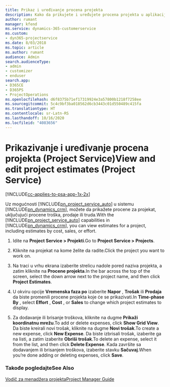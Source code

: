 ```yaml
---
title: Prikaz i uređivanje procena projekta
description: Kako da prikujete i uređujete procena projekta u aplikaciji Project Service
author: rumant
manager: kfend
ms.service: dynamics-365-customerservice
ms.custom:
- dyn365-projectservice
ms.date: 8/03/2018
ms.topic: article
ms.author: rumant
audience: Admin
search.audienceType:
- admin
- customizer
- enduser
search.app:
- D365CE
- D365PS
- ProjectOperations
ms.openlocfilehash: d6f8375b71ef17319924e3a57800b1218f7258ee
ms.sourcegitcommit: 5c4c9bf3ba018562d6cb3443c01d550489c415fa
ms.translationtype: HT
ms.contentlocale: sr-Latn-RS
ms.lasthandoff: 10/16/2020
ms.locfileid: "4083656"
---
```

# <a name="view-and-edit-project-estimates-project-service"></a><span data-ttu-id="0a167-103">Prikazivanje i uređivanje procena projekta (Project Service)</span><span class="sxs-lookup"><span data-stu-id="0a167-103">View and edit project estimates (Project Service)</span></span>

[!INCLUDE[cc-applies-to-psa-app-1x-2x](../includes/cc-applies-to-psa-app-1x-2x.md)]

<span data-ttu-id="0a167-104">Uz mogućnosti [!INCLUDE[pn_project_service_auto](../includes/pn-project-service-auto.md)] u sistemu [!INCLUDE[pn_dynamics_crm](../includes/pn-dynamics-crm.md)], možete da prikažete procene za projekat, uključujući procene troška, prodaje ili truda.</span><span class="sxs-lookup"><span data-stu-id="0a167-104">With the [!INCLUDE[pn_project_service_auto](../includes/pn-project-service-auto.md)] capabilities in [!INCLUDE[pn_dynamics_crm](../includes/pn-dynamics-crm.md)], you can view estimates for a project, including estimates by cost, sales, or effort.</span></span>  
  
1.  <span data-ttu-id="0a167-105">Idite na **Project Service > Projekti**.</span><span class="sxs-lookup"><span data-stu-id="0a167-105">Go to **Project Service > Projects**.</span></span>  
  
2.  <span data-ttu-id="0a167-106">Kliknite na projekat na kome želite da radite.</span><span class="sxs-lookup"><span data-stu-id="0a167-106">Click the project you want to work on.</span></span>  
  
3.  <span data-ttu-id="0a167-107">Na traci u vrhu ekrana izaberite strelicu nadole pored naziva projekta, a zatim kliknite na **Procene projekta**.</span><span class="sxs-lookup"><span data-stu-id="0a167-107">In the bar across the top of the screen, select the down arrow next to the project name, and then click **Project Estimates**.</span></span>  
  
4.  <span data-ttu-id="0a167-108">U okviru opcije **Vremenska faza po** izaberite **Napor** , **Trošak** ili **Prodaja** da biste promenili procene projekta koje će se prikazivati.</span><span class="sxs-lookup"><span data-stu-id="0a167-108">In **Time-phase By** , select **Effort** , **Cost** , or **Sales** to change which project estimates to display.</span></span>  
  
5.  <span data-ttu-id="0a167-109">Za dodavanje ili brisanje troškova, kliknite na dugme **Prikaži koordinatnu mrežu**.</span><span class="sxs-lookup"><span data-stu-id="0a167-109">To add or delete expenses, click **Show Grid View**.</span></span> <span data-ttu-id="0a167-110">Da biste kreirali novi trošak, kliknite na dugme **Novi trošak**.</span><span class="sxs-lookup"><span data-stu-id="0a167-110">To create a new expense, click **New Expense**.</span></span> <span data-ttu-id="0a167-111">Da biste izbrisali trošak, izaberite ga na listi, a zatim izaberite **Obriši trošak**.</span><span class="sxs-lookup"><span data-stu-id="0a167-111">To delete an expense, select it from the list, and then click **Delete Expense**.</span></span> <span data-ttu-id="0a167-112">Kada završite sa dodavanjem ili brisanjem troškova, izaberite stavku **Sačuvaj**.</span><span class="sxs-lookup"><span data-stu-id="0a167-112">When you’re done adding or deleting expenses, click **Save**.</span></span>  
  
### <a name="see-also"></a><span data-ttu-id="0a167-113">Takođe pogledajte</span><span class="sxs-lookup"><span data-stu-id="0a167-113">See Also</span></span>  
 [<span data-ttu-id="0a167-114">Vodič za menadžera projekta</span><span class="sxs-lookup"><span data-stu-id="0a167-114">Project Manager Guide</span></span>](../psa/project-manager-guide.md)
